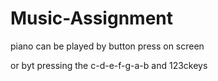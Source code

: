 # Music-Assignment

piano can be played by button press on screen 

or byt pressing the c-d-e-f-g-a-b and 123ckeys

